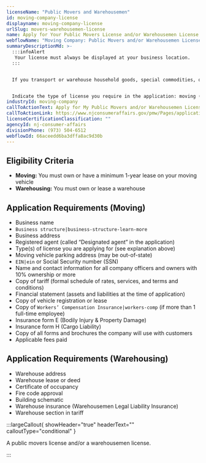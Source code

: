 ```yaml
---
licenseName: "Public Movers and Warehousemen"
id: moving-company-license
displayname: moving-company-license
urlSlug: movers-warehousemen-license
name: Apply for Your Public Movers License and/or Warehousemen License
webflowName: "Moving Company: Public Movers and/or Warehousemen License"
summaryDescriptionMd: >-
  :::infoAlert
   Your license must always be displayed at your business location.
  :::


  If you transport or warehouse household goods, special commodities, or commercial goods for compensation within New Jersey, you need a public movers license and/or a warehousemen license.


  Indicate the type of license you require in the application: moving (PM), moving and warehousing (PC), or warehousing only (PW). *A self-storage or delivery company does not require a state license*.
industryId: moving-company
callToActionText: Apply for My Public Movers and/or Warehousemen License
callToActionLink: https://www.njconsumeraffairs.gov/pmw/Pages/applications.aspx
licenseCertificationClassification: ""
agencyId: nj-consumer-affairs
divisionPhone: (973) 504-6512
webflowId: 66aceedd6ba3dffa8ac9d30b
---
```


## Eligibility Criteria

- **Moving:** You must own or have a minimum 1-year lease on your moving vehicle
- **Warehousing:** You must own or lease a warehouse

## Application Requirements (Moving)

- Business name
- `Business structure|business-structure-learn-more`
- Business address
- Registered agent (called “Designated agent” in the application)
- Type(s) of license you are applying for (see explanation above)
- Moving vehicle parking address (may be out-of-state)
- `EIN|ein` or Social Security number (SSN)
- Name and contact information for all company officers and owners with 10% ownership or more
- Copy of tariff (formal schedule of rates, services, and terms and conditions)
- Financial statement (assets and liabilities at the time of application)
- Copy of vehicle registration or lease
- Copy of `Workers’ Compensation Insurance|workers-comp` (if more than 1 full-time employee)
- Insurance form E (Bodily Injury & Property Damage)
- Insurance form H (Cargo Liability)
- Copy of all forms and brochures the company will use with customers
- Applicable fees paid

## Application Requirements (Warehousing)

- Warehouse address
- Warehouse lease or deed
- Certificate of occupancy
- Fire code approval
- Building schematic
- Warehouse insurance (Warehousemen Legal Liability Insurance)
- Warehouse section in tariff

:::largeCallout{ showHeader="true" headerText="" calloutType="conditional" }

A public movers license and/or a warehousemen license.

:::
